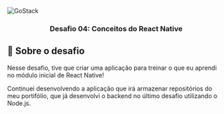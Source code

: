 <img alt="GoStack" src="https://storage.googleapis.com/golden-wind/bootcamp-gostack/header-desafios.png" />

<h3 align="center">
  Desafio 04: Conceitos do React Native
</h3>

## :rocket: Sobre o desafio

Nesse desafio, tive que criar uma aplicação para treinar o que eu aprendi no módulo inicial de React Native!

Continuei desenvolvendo a aplicação que irá armazenar repositórios do meu portifólio, que já desenvolvi o backend no último desafio utilizando o Node.js.

